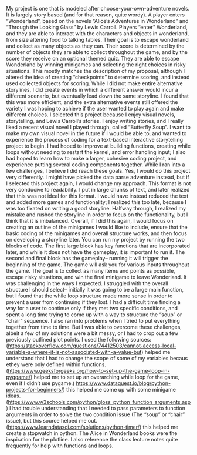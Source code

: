 My project is one that is modeled after choose-your-own-adventure novels. It is largely story based (and for that reason, quite wordy). A player enters “Wonderland”, based on the novels “Alice’s Adventures in Wonderland” and “Through the Looking Glass” by Lewis Carroll. Players “enter” Wonderland, and they are able to interact with the characters and objects in wonderland, from size altering food to talking tables. Their goal is to escape wonderland and collect as many objects as they can. Their score is determined by the number of objects they are able to collect throughout the game, and by the score they receive on an optional themed quiz. They are able to escape Wonderland by winning minigames and selecting the right choices in risky situations. This mostly matches the description of my proposal, although I altered the idea of creating “checkpoints” to determine scoring, and instead used collected objects for scoring. While I did not make entire alternative storylines, I did create events in which a different answer would incur a different scenario, but eventually lead down the same storyline. I found that this was more efficient, and the extra alternative events still offered the variety I was hoping to achieve if the user wanted to play again and make different choices. 
I selected this project because I enjoy visual novels, storytelling, and Lewis Carroll’s stories. I enjoy writing stories, and I really liked a recent visual novel I played through, called “Butterfly Soup”. I want to make my own visual novel in the future if I would be able to, and wanted to experience the process of coding for a text-based interactive storytelling project to begin. I had hoped to improve at building functions, creating while loops without needing to restart the kernel, and error handling input; I also had hoped to learn how to make a larger, cohesive coding project, and experience putting several coding components together. While I ran into a few challenges, I believe I did reach these goals.
Yes, I would do this project very differently. I might have picked the data parse adventure instead, but if I selected this project again, I would change my approach. This format is not very conducive to readability. I put in large chunks of text, and later realized that this was not ideal for this format. I would have instead reduced the text and added more games and functionality; I realized this too late, because I was too fixated on writing a good storyline. Halfway through, I realized my mistake and rushed the storyline in order to focus on the functionality, but I think that it is imbalanced. Overall, if I did this again, I would focus on creating an outline of the minigames I would like to include, ensure that the basic coding of the minigames and overall structure works, and then focus on developing a storyline later.
You can run my project by running the two blocks of code. The first large block has key functions that are incorporated later, and while it does not have the gameplay, it is important to run it. The second and final block has the gameplay– running it will trigger the beginning of the game. The game will ask you for various inputs throughout the game. The goal is to collect as many items and points as possible, escape risky situations, and win the final minigame to leave Wonderland.
It was challenging in the ways I expected. I struggled with the overall structure I should select– initially it was going to be a large main function, but I found that the while loop structure made more sense in order to prevent a user from continuing if they lost. I had a difficult time finding a way for a user to continue only if they met two specific conditions, and spent a long time trying to come up with a way to structure the “soup” or “chair” sequence. I also ran into problems when I tried to put everything together from time to time. But I was able to overcome these challenges, albeit a few of my solutions were a bit messy, or I had to crop out a few previously outlined plot points.
I used the following sources: (https://stackoverflow.com/questions/74412503/cannot-access-local-variable-a-where-it-is-not-associated-with-a-value-but) helped me understand that I had to change the scope of some of my variables becaus ethey were only defined within functions. (https://www.geeksforgeeks.org/how-to-set-up-the-game-loop-in-pyggame/) helped me to set up an overarching while loop for the game, even if I didn’t use pygame.( https://www.dataquest.io/blog/python-projects-for-beginners/) this helped me come up with some minigame ideas. (https://www.w3schools.com/python/gloss_python_function_arguments.asp) I had trouble understanding that I needed to pass parameters to function arguments in order to solve the two condition issue (The “soup” or “chair” issue), but this source helped me out. (https://www.learndatasci.com/solutions/python-timer/) this helped me create a stopwatch in python. The Alice in Wonderland books were the inspiration for the plotline. I also reference the class lecture notes quite frequently for help with functions and loops. 


